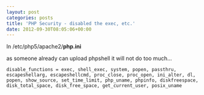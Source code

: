 ```yaml
---
layout: post
categories: posts
title: 'PHP Security - disabled the exec, etc.'
date: 2012-09-30T08:05:06+00:00
---
```


In /etc/php5/apache2/**php.ini**

as someone already can upload phpshell it will not do too much&#8230;


```
disable_functions = exec, shell_exec, system, popen, passthru, escapeshellarg, escapeshellcmd, proc_close, proc_open, ini_alter, dl, popen, show_source, set_time_limit, php_uname, phpinfo, diskfreespace, disk_total_space, disk_free_space, get_current_user, posix_uname
```

&nbsp;